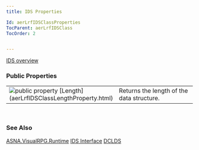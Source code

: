 ```yaml
---
title: IDS Properties

Id: aerLrfIDSClassProperties
TocParent: aerLrfIDSClass
TocOrder: 2


---
```


[IDS overview](aerLrfIDSClass.html) <br /> 

### Public Properties
<table class="dtTABLE" id="Table3" cellspacing="0">
                <colgroup span="1">
                    <col span="1" valign="bottom" width="20%" />
                    <col span="1" width="79.99%" />
                </colgroup>
                <tr>
                    <td colspan="1" rowspan="1">
                        <img alt="public property" src="../Images/property.bmp" border="0" /> [Length](aerLrfIDSClassLengthProperty.html)
                    </td>
                    <td colspan="1" rowspan="1">
                        Returns the length of the data
                        structure.
                    </td>
                </tr>
</table>

<br />

### See Also
[ASNA.VisualRPG.Runtime](aerLrfRuntimeNamespace.html)
[IDS Interface](aerLrfIDSClass.html)
[DCLDS](DCLDS.html) 
